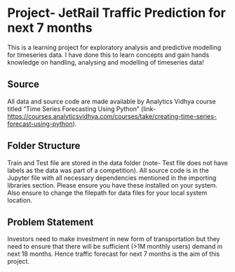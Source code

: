 # **Project- JetRail Traffic Prediction for next 7 months**

This is a learning project for exploratory analysis and predictive modelling for timeseries data. I have done this to learn concepts and gain hands knowledge on handling, analysing and modelling of timeseries data!

## **Source**
All data and source code are made available by Analytics Vidhya course titled “Time Series Forecasting Using Python” (link- https://courses.analyticsvidhya.com/courses/take/creating-time-series-forecast-using-python).

## **Folder Structure**
Train and Test file are stored in the data folder (note- Test file does not have labels as the data was part of a competition).
All source code is in the Jupyter file with all necessary dependencies mentioned in the importing libraries section. Please ensure you have these installed on your system. Also ensure to change the filepath for data files for your local system location.

## **Problem Statement**
Investors need to make investment in new form of transportation but they need to ensure that there will be sufficient (>1M monthly users) demand in next 18 months. Hence traffic forecast for next 7 months is the aim of this project.

